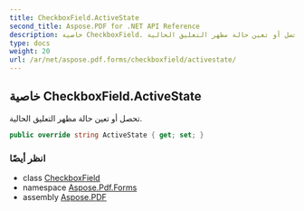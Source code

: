 ```yaml
---
title: CheckboxField.ActiveState
second_title: Aspose.PDF for .NET API Reference
description: خاصية CheckboxField. تحصل أو تعين حالة مظهر التعليق الحالية
type: docs
weight: 20
url: /ar/net/aspose.pdf.forms/checkboxfield/activestate/
---
```

## خاصية CheckboxField.ActiveState

تحصل أو تعين حالة مظهر التعليق الحالية.

```csharp
public override string ActiveState { get; set; }
```

### انظر أيضًا

* class [CheckboxField](../)
* namespace [Aspose.Pdf.Forms](../../../aspose.pdf.forms/)
* assembly [Aspose.PDF](../../../)